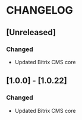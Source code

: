 # CHANGELOG

## [Unreleased]
### Changed
- Updated Bitrix CMS core

## [1.0.0] - [1.0.22]
### Changed
- Updated Bitrix CMS core